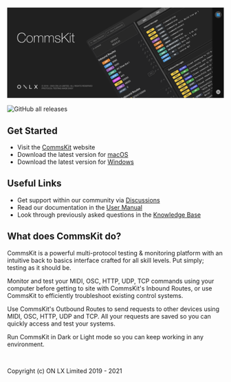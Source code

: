 ![CommsKit](./assets/commskit-banner.png)

![GitHub all releases](https://img.shields.io/github/downloads/onlxltd/commskit/total?style=flat-square)

## Get Started
- Visit the [CommsKit](https://labs.onlx.ltd/commskit) website
- Download the latest version for [macOS](https://github.com/onlxltd/CommsKit/releases/download/v1.7.0/CommsKit-1.7.0.dmg)
- Download the latest version for [Windows](https://github.com/onlxltd/CommsKit/releases/download/v1.7.0/CommsKit-Setup-1.7.0.exe)

## Useful Links
- Get support within our community via [Discussions](https://github.com/onlxltd/commskit/discussions)
- Read our documentation in the [User Manual](https://docs.onlx.ltd/commskit)
- Look through previously asked questions in the [Knowledge Base](https://docs.onlx.ltd/knowledge-base)

## What does CommsKit do?

CommsKit is a powerful multi-protocol testing & monitoring platform with an intuitive back to basics interface crafted for all skill levels. Put simply; testing as it should be.

Monitor and test your MIDI, OSC, HTTP, UDP, TCP commands using your computer before getting to site with CommsKit's Inbound Routes, or use CommsKit to efficiently troubleshoot existing control systems.

Use CommsKit's Outbound Routes to send requests to other devices using MIDI, OSC, HTTP, UDP and TCP. All your requests are saved so you can quickly access and test your systems.

Run CommsKit in Dark or Light mode so you can keep working in any environment.

<br />

Copyright (c) ON LX Limited 2019 - 2021

